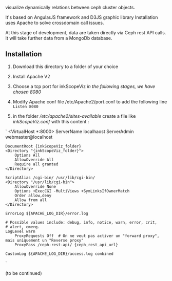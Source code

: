  visualize dynamically relations between ceph cluster objects.

 It's based on AngularJS framework and D3JS graphic library
 Installation uses Apache to solve crossdomain call issues.

 At this stage of development, data are taken directly via Ceph rest API calls.
 It will take further data from a MongoDb database.

Installation
------------

1. Download this directory to a folder of your choice

2. Install Apache V2

3. Choose a tcp port for inkScopeViz
*in the following stages, we have chosen 8080*

4. Modify Apache conf file /etc/Apache2/port.conf to add the following line
`Listen 8080`

5. in the folder */etc/apache2/sites-available*
create a file like *inkScopeViz.conf* with this content :

`
<VirtualHost *:8000>
	ServerName  localhaost
	ServerAdmin webmaster@localhost

	DocumentRoot {inkScopeViz_folder}
	<Directory "{inkScopeViz_folder}">
		Options All
		AllowOverride All
		Require all granted
	</Directory>

	ScriptAlias /cgi-bin/ /usr/lib/cgi-bin/
	<Directory "/usr/lib/cgi-bin">
		AllowOverride None
		Options +ExecCGI -MultiViews +SymLinksIfOwnerMatch
		Order allow,deny
		Allow from all
	</Directory>

	ErrorLog ${APACHE_LOG_DIR}/error.log

	# Possible values include: debug, info, notice, warn, error, crit,
	# alert, emerg.
	LogLevel warn
        ProxyRequests Off  # On ne veut pas activer un "forward proxy", mais uniquement un "Reverse proxy"
        ProxyPass /ceph-rest-api/ {ceph_rest_api_url}

	CustomLog ${APACHE_LOG_DIR}/access.log combined
</VirtualHost>
`


(to be continued)